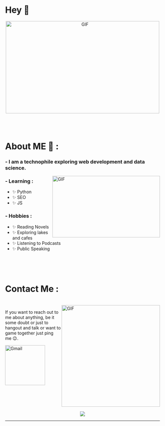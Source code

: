 # Hey 👋

<div align="center">
<img height="300" width="500" alt="GIF" align="center" src="https://media.tenor.com/F2Yu8YbVV_MAAAAC/hello-cat.gif">
</div>

</br>
</br>
</br>


# About ME 💬 :

### - I am a technophile exploring web development and data science.

<img height="200" width="350" alt="GIF" align="right" src="https://media.tenor.com/vSO_hg-Yu_AAAAAC/i-am-the-fire-i-am-what-keeps-me-going.gif">

### - Learning :
- ✨ Python
- ✨ SEO
- ✨ JS

### - Hobbies : 
- ✨ Reading Novels
- ✨ Exploring lakes and cafes
- ✨ Listening to Podcasts
- ✨ Public Speaking

</br>
</br>
</br>




# Contact Me :

<p>
 </br>


<img height="330" width="320" align="right" alt="GIF" src="https://media.tenor.com/JfENpyj1o00AAAAC/email-mail.gif">


If you want to reach out to me about anything, be it some doubt or just to hangout and talk or want to game together just ping me 😉. 

<a href="mailto:ghimiresarika61@gmail.com">
 <img align="left" alt="Gmail" width="130" hight="100" src="https://raw.githubusercontent.com/Xx-Ashutosh-xX/Xx-Ashutosh-xX/master/assets/icons/gmail.png">
</a>
</br>
</br>
</br>
</a>
 </p>
 

</br>
</br>
</br>
</br>
</br>
</br>
</br>
</br>


<p align="center" >  
<img  src="https://github-readme-stats.vercel.app/api?username=Sareeka61&&show_icons=true&theme=radical"/>
  </a>
  </p>

*************